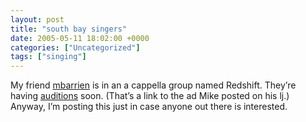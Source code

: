 ```yaml
---
layout: post
title: "south bay singers"
date: 2005-05-11 18:02:00 +0000
categories: ["Uncategorized"]
tags: ["singing"]
---
```


My friend [mbarrien](http://mbarrien.livejournal.com/) is in an a cappella group named Redshift. They’re having [auditions](http://www.livejournal.com/users/mbarrien/59800.html) soon. (That’s a link to the ad Mike posted on his lj.) Anyway, I’m posting this just in case anyone out there is interested.